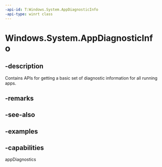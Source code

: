 ```yaml
---
-api-id: T:Windows.System.AppDiagnosticInfo
-api-type: winrt class
---
```


<!-- Class syntax.
public class AppDiagnosticInfo 
-->

# Windows.System.AppDiagnosticInfo

## -description
Contains APIs for getting a basic set of diagnostic information for all running apps. 

## -remarks

## -see-also

## -examples

## -capabilities
appDiagnostics
